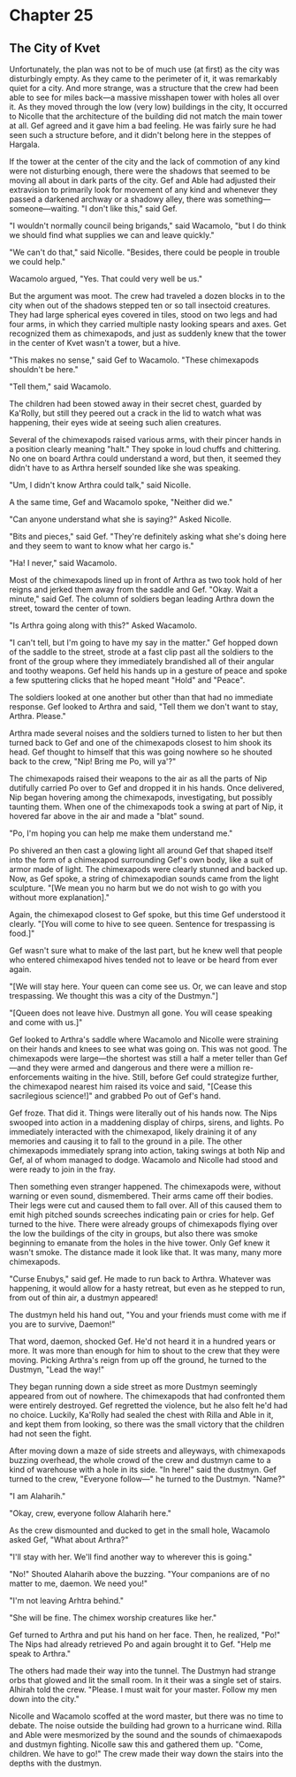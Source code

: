 # Chapter 25

## The City of Kvet

Unfortunately, the plan was not to be of much use (at first) as the city was disturbingly empty.  As they came to the perimeter of it, it was remarkably quiet for a city. And more strange, was a structure that the crew had been able to see for miles back—a massive misshapen tower with holes all over it. As they moved through the low (very low) buildings in the city, It occurred to Nicolle that the architecture of the building did not match the main tower at all. Gef agreed and it gave him a bad feeling. He was fairly sure he had seen such a structure before, and it didn't belong here in the steppes of Hargala.

If the tower at the center of the city and the lack of commotion of any kind were not disturbing enough, there were the shadows that seemed to be moving all about in dark parts of the city. Gef and Able had adjusted their extravision to primarily look for movement of any kind and whenever they passed a darkened archway or a shadowy alley, there was something—someone—waiting. "I don't like this," said Gef.

"I wouldn't normally council being brigands," said Wacamolo, "but I do think we should find what supplies we can and leave quickly."

"We can't do that," said Nicolle. "Besides, there could be people in trouble we could help."

Wacamolo argued, "Yes. That could very well be us."

But the argument was moot. The crew had traveled a dozen blocks in to the city when out of the shadows stepped ten or so tall insectoid creatures. They had large spherical eyes covered in tiles, stood on two legs and had four arms, in which they carried multiple nasty looking spears and axes. Get recognized them as chimexapods, and just as suddenly knew that the tower in the center of Kvet wasn't a tower, but a hive.

"This makes no sense," said Gef to Wacamolo. "These chimexapods shouldn't be here."

"Tell them," said Wacamolo.

The children had been stowed away in their secret chest, guarded by Ka'Rolly, but still they peered out a crack in the lid to watch what was happening, their eyes wide at seeing such alien creatures.

Several of the chimexapods raised various arms, with their pincer hands in a position clearly meaning "halt." They spoke in loud chuffs and chittering. No one on board Arthra could understand a word, but then, it seemed they didn't have to as Arthra herself sounded like she was speaking.

"Um, I didn't know Arthra could talk," said Nicolle.

A the same time, Gef and Wacamolo spoke, "Neither did we."

"Can anyone understand what she is saying?" Asked Nicolle.

"Bits and pieces," said Gef. "They're definitely asking what she's doing here and they seem to want to know what her cargo is."

"Ha! I never," said Wacamolo.

Most of the chimexapods lined up in front of Arthra as two took hold of her reigns and jerked them away from the saddle and Gef. "Okay. Wait a minute," said Gef. The column of soldiers began leading Arthra down the street, toward the center of town.

"Is Arthra going along with this?" Asked Wacamolo.

"I can't tell, but I'm going to have my say in the matter." Gef hopped down of the saddle to the street, strode at a fast clip past all the soldiers to the front of the group where they immediately brandished all of their angular and toothy weapons. Gef held his hands up in a gesture of peace and spoke a few sputtering clicks that he hoped meant "Hold" and "Peace".

The soldiers looked at one another but other than that had no immediate response. Gef looked to Arthra and said, "Tell them we don't want to stay, Arthra. Please."

Arthra made several noises and the soldiers turned to listen to her but then turned back to Gef and one of the chimexapods closest to him shook its head. Gef thought to himself that this was going nowhere so he shouted back to the crew, "Nip! Bring me Po, will ya'?"

The chimexapods raised their weapons to the air as all the parts of Nip dutifully carried Po over to Gef and dropped it in his hands. Once delivered, Nip began hovering among the chimexapods, investigating, but possibly taunting them. When one of the chimexapods took a swing at part of Nip, it hovered far above in the air and made a "blat" sound.

"Po, I'm hoping you can help me make them understand me."

Po shivered an then cast a glowing light all around Gef that shaped itself into the form of a chimexapod surrounding Gef's own body, like a suit of armor made of light. The chimexapods were clearly stunned and backed up. Now, as Gef spoke, a string of chimexapodian sounds came from the light sculpture. "[We mean you no harm but we do not wish to go with you without more explanation]."

Again, the chimexapod closest to Gef spoke, but this time Gef understood it clearly. "[You will come to hive to see queen. Sentence for trespassing is food.]"

Gef wasn't sure what to make of the last part, but he knew well that people who entered chimexapod hives tended not to leave or be heard from ever again.

"[We will stay here. Your queen can come see us. Or, we can leave and stop trespassing. We thought this was a city of the Dustmyn."]

"[Queen does not leave hive. Dustmyn all gone. You will cease speaking and come with us.]"

Gef looked to Arthra's saddle where Wacamolo and Nicolle were straining on their hands and knees to see what was going on. This was not good. The chimexapods were large—the shortest was still a half a meter teller than Gef—and they were armed and dangerous and there were a million re-enforcements waiting in the hive. Still, before Gef could strategize further, the chimexapod nearest him raised its voice and said, "[Cease this sacrilegious science!]" and grabbed Po out of Gef's hand.

Gef froze. That did it. Things were literally out of his hands now. The Nips swooped into action in a maddening display of chirps, sirens, and lights. Po immediately interacted with the chimexapod, likely draining it of any memories and causing it to fall to the ground in a pile. The other chimexapods immediately sprang into action, taking swings at both Nip and Gef, al of whom managed to dodge. Wacamolo and Nicolle had stood and were ready to join in the fray.

Then something even stranger happened. The chimexapods were, without warning or even sound, dismembered. Their arms came off their bodies. Their legs were cut and caused them to fall over. All of this caused them to emit high pitched sounds screeches indicating pain or cries for help. Gef turned to the hive. There were already groups of chimexapods flying over the low the buildings of the city in groups, but also there was smoke beginning to emanate from the holes in the hive tower. Only Gef knew it wasn't smoke. The distance made it look like that. It was many, many more chimexapods.

"Curse Enubys," said gef. He made to run back to Arthra. Whatever was happening, it would allow for a hasty retreat, but even as he stepped to run, from out of thin air, a dustmyn appeared!

The dustmyn held his hand out, "You and your friends must come with me if you are to survive, Daemon!"

That word, daemon, shocked Gef. He'd not heard it in a hundred years or more. It was more than enough for him to shout to the crew that they were moving. Picking Arthra's reign from up off the ground, he turned to the Dustmyn, "Lead the way!"

They began running down a side street as more Dustmyn seemingly appeared from out of nowhere. The chimexapods that had confronted them were entirely destroyed. Gef regretted the violence, but he also felt he'd had no choice. Luckily, Ka'Rolly had sealed the chest with Rilla and Able in it, and kept them from looking, so there was the small victory that the children had not seen the fight.

After moving down a maze of side streets and alleyways, with chimexapods buzzing overhead, the whole crowd of the crew and dustmyn came to a kind of warehouse with a hole in its side. "In here!" said the dustmyn. Gef turned to the crew, "Everyone follow—" he turned to the Dustmyn. "Name?"

"I am Alaharih."

"Okay, crew, everyone follow Alaharih here."

As the crew dismounted and ducked to get in the small hole, Wacamolo asked Gef, "What about Arthra?"

"I'll stay with her. We'll find another way to wherever this is going."

"No!" Shouted Alaharih above the buzzing. "Your companions are of no matter to me, daemon. We need you!"

"I'm not leaving Arhtra behind."

"She will be fine. The chimex worship creatures like her."

Gef turned to Arthra and put his hand on her face. Then, he realized, "Po!" The Nips had already retrieved Po and again brought it to Gef. "Help me speak to Arthra."

The others had made their way into the tunnel. The Dustmyn had strange orbs that glowed and lit the small room. In it their was a single set of stairs. Alhirah told the crew. "Please. I must wait for your master. Follow my men down into the city."

Nicolle and Wacamolo scoffed at the word master, but there was no time to debate. The noise outside the building had grown to a hurricane wind. Rilla and Able were mesmorized by the sound and the sounds of chimaexapods and dustmyn fighting. Nicolle saw this and gathered them up. "Come, children. We have to go!" The crew made their way down the stairs into the depths with the dustmyn.



